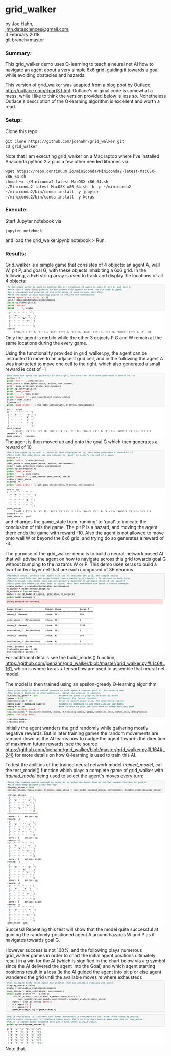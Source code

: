# grid_walker

by Joe Hahn,<br />
jmh.datasciences@gmail.com,<br />
3 February 2018<br />
git branch=master


### Summary:
This grid_walker demo uses Q-learning to teach a neural net AI how to navigate an agent
about a very simple 6x6 grid, guiding it towards a goal while avoiding obstacles and hazards.

This version of grid_walker was adapted from a blog post by Outlace,
http://outlace.com/rlpart3.html. Outlace's original code is somewhat a mess,
while I like to think the version provided below is less so. Nonetheless Outlace's
description of the Q-learning algorithm is excellent and worth a read.

### Setup:

Clone this repo:

    git clone https://github.com/joehahn/grid_walker.git
    cd grid_walker

Note that I am executing grid_walker on a Mac laptop where I've installed
Anaconda python 2.7 plus a few other needed libraries via:

    wget https://repo.continuum.io/miniconda/Miniconda2-latest-MacOSX-x86_64.sh
    chmod +x ./Miniconda2-latest-MacOSX-x86_64.sh
    ./Miniconda2-latest-MacOSX-x86_64.sh -b -p ~/miniconda2
    ~/miniconda2/bin/conda install -y jupyter
    ~/miniconda2/bin/conda install -y keras

### Execute:

Start Jupyter notebook via

    jupyter notebook

and load the grid_walker.ipynb notebook > Run.

### Results:

Grid_walker is a simple game that consistes of 4 objects: an agent A, wall W, pit P, and goal G,
with these objects inhabiting a 6x6 grid. In the following, a 6x6 string array is used
to track and display the locations of all 4 objects:
![](figs/grid.png)
Only the agent is mobile while the other 3 objects P G and W remain at the same locations
during the every game.

Using the functionality provided in grid_walker.py, the agent can be instructed to move
to an adjacent grid cell, and in the following the agent A was
instructed to move one cell to the right, which also generated a small reward
ie cost of -1
![](figs/move.png)
The agent is then moved up and onto the goal G which then generates a reward of 10
![](figs/goal.png)
and changes the game_state from 'running' to 'goal' to indicate the conclusion of
this the game. The pit P is a hazard, and moving the agent there ends the game with
reward -10. Also the agent is not allowed to move onto wall W or beyond the 6x6 grid,
and trying do so generates a reward of -3. 

The purpose of the grid_walker demo is to build a neural-network based AI that will
advise the agent on how to navigate across this grid towards goal G without bumping to
the hazards W or P. This demo uses keras to build a two-hidden-layer net that are
each composed of 36 neurons
![](figs/net.png)
For additional details see the build_model() function,
https://github.com/joehahn/grid_walker/blob/master/grid_walker.py#L146#L161,
which is where keras + tensorflow are used to assemble that neural net model.

The model is then trained using an epsilon-greedy Q-learning algorithm:
![](figs/train.png)
Initially the agent wanders the grid randomly while gathering mostly negative rewards.
But in later training games the random movements are ramped down as the AI learns how to 
nudge the agent towards the direction of maximum future rewards; see the source
https://github.com/joehahn/grid_walker/blob/master/grid_walker.py#L164#L248
for more details on how Q-learning is used to train this AI.

To test the abilities of the
trained neural network model _trained\_model_, call the test_model() function
which plays a complete game of grid_walker with _trained\_model_ being used to select
the agent's moves every turn:
![](figs/test.png)
Success! Repeating this test will show that the model quite successful at
guiding the randomly-positioned agent A around hazards W and P as it navigates towards goal G.

However success is not 100%, and the following plays numerous grid_walker games
in order to chart the initial agent positions ultimately result in a win
for the AI (which is signified in the chart below via a _g_ symbol since the AI delivered
the agent into the Goal) and which
agent starting positions result in a loss (ie the AI guided the agent into pit _p_ or else 
agent wandered the grid until the available moves _m_ where exhausted): 
![](figs/grid_test.png)
Note that... 



